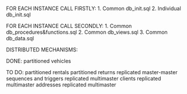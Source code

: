FOR EACH INSTANCE CALL FIRSTLY:
	1. Common db_init.sql
	2. Individual db_init.sql
	
FOR EACH INSTANCE CALL SECONDLY:
	1. Common db_procedures&functions.sql
	2. Common db_views.sql
	3. Common db_data.sql

DISTRIBUTED MECHANISMS:

DONE:
	partitioned vehicles

TO DO:
	partitioned rentals
	partitioned returns 
	replicated master-master sequences and triggers 
	replicated multimaster clients
	replicated multimaster addresses
	replicated multimaster 